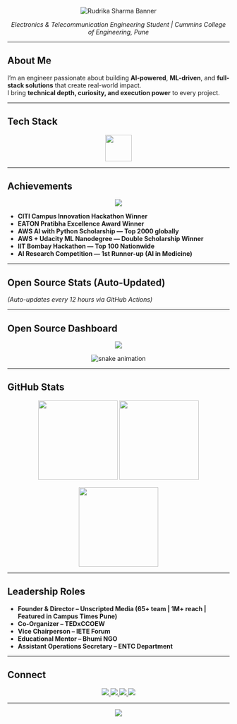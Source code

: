 <!-- HEADER BANNER -->
<p align="center">
  <img src="https://capsule-render.vercel.app/api?type=waving&color=0:00bfff,100:1e90ff&height=250&section=header&text=Rudrika%20Sharma&fontSize=70&fontColor=ffffff&animation=fadeIn&fontAlignY=38" alt="Rudrika Sharma Banner" />
</p>

<p align="center">
  <em>Electronics & Telecommunication Engineering Student | Cummins College of Engineering, Pune</em>
</p>

---

## About Me  

I’m an engineer passionate about building **AI-powered**, **ML-driven**, and **full-stack solutions** that create real-world impact.  
I bring **technical depth, curiosity, and execution power** to every project.  

---

## Tech Stack  

<p align="center">
  <img src="https://skillicons.dev/icons?i=python,java,javascript,html,css,mongodb,express,react,nodejs,mysql,aws,git,github" height="60" />
</p>

---

## Achievements  

<p align="center">
  <img src="https://github-profile-trophy.vercel.app/?username=rudrikasharma15&theme=algolia&margin-w=10&no-frame=true&title=Stars,Followers,Repositories,Commits,PullRequest,Issues" />
</p>

- **CITI Campus Innovation Hackathon Winner**  
- **EATON Pratibha Excellence Award Winner**  
- **AWS AI with Python Scholarship — Top 2000 globally**  
- **AWS + Udacity ML Nanodegree — Double Scholarship Winner**  
- **IIT Bombay Hackathon — Top 100 Nationwide**  
- **AI Research Competition — 1st Runner-up (AI in Medicine)**  

---

## Open Source Stats (Auto-Updated)

<!--START_SECTION:metrics-->
<!--END_SECTION:metrics-->

*(Auto-updates every 12 hours via GitHub Actions)*

---

## Open Source Dashboard  

<p align="center">
  <img src="https://github-readme-activity-graph.vercel.app/graph?username=rudrikasharma15&theme=react-dark&hide_border=true&bg_color=0d1117&color=1e90ff&line=00bfff" />
</p>

<!-- Optional Snake Contribution Animation -->
<p align="center">
  <img src="https://github.com/rudrikasharma15/rudrikasharma15/blob/output/github-contribution-grid-snake.svg" alt="snake animation" />
</p>

---

## GitHub Stats  

<p align="center">
  <img src="https://github-readme-stats.vercel.app/api?username=rudrikasharma15&show_icons=true&theme=tokyonight&count_private=true" height="180"/>
  <img src="https://github-readme-stats.vercel.app/api/top-langs/?username=rudrikasharma15&layout=compact&theme=tokyonight" height="180"/>
</p>

<p align="center">
  <img src="https://streak-stats.demolab.com?user=rudrikasharma15&theme=tokyonight&hide_border=true" height="180"/>
</p>

---

## Leadership Roles  

- **Founder & Director – Unscripted Media (65+ team | 1M+ reach | Featured in Campus Times Pune)**  
- **Co-Organizer – TEDxCCOEW**  
- **Vice Chairperson – IETE Forum**  
- **Educational Mentor – Bhumi NGO**  
- **Assistant Operations Secretary – ENTC Department**  

---

## Connect  

<p align="center">
  <a href="https://www.linkedin.com/in/rudrika-sharma-514490271">
    <img src="https://img.shields.io/badge/LinkedIn-1e90ff?style=for-the-badge&logo=linkedin&logoColor=white"/>
  </a>
  <a href="https://github.com/rudrikasharma15">
    <img src="https://img.shields.io/badge/GitHub-0d1117?style=for-the-badge&logo=github&logoColor=1e90ff"/>
  </a>
  <a href="https://medium.com/@rudrikasharma1503">
    <img src="https://img.shields.io/badge/Medium-000000?style=for-the-badge&logo=medium&logoColor=1e90ff"/>
  </a>
  <a href="mailto:rudrikasharma1503@gmail.com">
    <img src="https://img.shields.io/badge/Email-D14836?style=for-the-badge&logo=gmail&logoColor=white"/>
  </a>
</p>

---

<p align="center">
  <img src="https://capsule-render.vercel.app/api?type=waving&color=0:1e90ff,100:00bfff&height=120&section=footer" />
</p>
